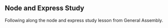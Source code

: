 ## Node and Express Study

Following along the node and express study lesson from General Assembly.
